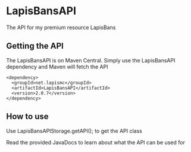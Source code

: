 # LapisBansAPI
The API for my premium resource LapisBans

## Getting the API

The LapisBansAPI is on Maven Central.
Simply use the LapisBansAPI dependency and Maven will fetch the API

```
<dependency>
  <groupId>net.lapismc</groupId>
  <artifactId>LapisBansAPI</artifactId>
  <version>2.0.7</version>
</dependency>
```

## How to use

Use LapisBansAPIStorage.getAPI(); to get the API class

Read the provided JavaDocs to learn about what the API can be used for
